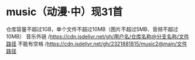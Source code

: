 # music（动漫·中）现31首
仓库容量不超过1GB，单个文件不超过10MB（图片不超过5MB、音频不超过10MB）
音乐外链 
/https://cdn.jsdelivr.net/gh/用户名/仓库名称@分支名称/文件路径 不能有空格 /https://cdn.jsdelivr.net/gh/2321881815/music2@main/文件路径
